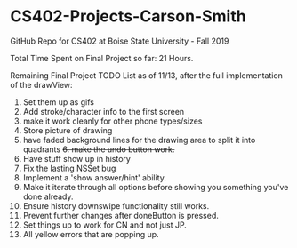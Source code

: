 # CS402-Projects-Carson-Smith
GitHub Repo for CS402 at Boise State University - Fall 2019

Total Time Spent on Final Project so far:
21 Hours.

Remaining Final Project TODO List as of 11/13, after the full implementation of the drawView:

1. Set them up as gifs
2. Add stroke/character info to the first screen
3. make it work cleanly for other phone types/sizes
4. Store picture of drawing
5. have faded background lines for the drawing area to split it into quadrants
~~6. make the undo button work.~~
7. Have stuff show up in history
8. Fix the lasting NSSet bug
9. Implement a 'show answer/hint' ability.
10. Make it iterate through all options before showing you something you've done already.
11. Ensure history downswipe functionality still works.
12. Prevent further changes after doneButton is pressed.
13. Set things up to work for CN and not just JP.
14. All yellow errors that are popping up.
